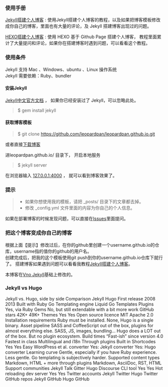 

### 使用手册

[Jekyll搭建个人博客](http://baixin.io/2016/10/jekyll_tutorials1/)  :  使用Jekyll搭建个人博客的教程，以及如果把博客模板修改成你自己的博客，里面也有大量的评论，及 Jekyll 搭建博客出现过的问题。

[HEXO搭建个人博客](http://baixin.io/2015/08/HEXO%E6%90%AD%E5%BB%BA%E4%B8%AA%E4%BA%BA%E5%8D%9A%E5%AE%A2/) : 使用 HEXO 基于 Github Page 搭建个人博客， 教程里面累计了大量提问和评论，如果你在搭建博客时遇到问题，可以看看这个教程。 


### 使用条件

Jekyll 支持 Mac 、Windows、ubuntu 、Linux 操作系统                     
Jekyll 需要依赖：Ruby、bundler


#### 安装Jekyll

[Jekyll中文官方文档](http://jekyll.bootcss.com/) ， 如果你已经安装过了 Jekyll，可以忽略此处。

> $ gem install jekyll

#### 获取博客模板

> $ git clone https://github.com/leopardpan/leopardpan.github.io.git

或者直接[下载博客](https://github.com/leopardpan/leopardpan.github.io/archive/master.zip)   

进leopardpan.github.io/ 目录下， 开启本地服务 

> $ jekyll server

在浏览器输入 [127.0.0.1:4000](127.0.0.1:4000) ， 就可以看到博客效果了。


### 提示

>* 如果你想使用我的模板，请把 _posts/ 目录下的文章都去掉。
>* 修改 _config.yml 文件里面的内容为你自己的个人信息。

如果在部署博客的时候发现问题，可以直接在[Issues](https://github.com/leopardpan/leopardpan.github.io/issues)里面提问。        


### 把这个博客变成你自己的博客

根据上面【提示】修改过后，在你的github里创建一个username.github.io的仓库，username指的值你的github的用户名。      
创建完成后，把我的这个模板使用git push到你的username.github.io仓库下就行了。
搭建博客如果遇到问题可以看看我教程[Jekyll搭建个人博客](http://baixin.io/2016/10/jekyll_tutorials1/)。



本博客在[Vno Jekyll](https://github.com/onevcat/vno-jekyll)基础上修改的。  

### Jekyll vs Hugo

Jekyll vs. Hugo, side by side
Comparison	Jekyll	Hugo
First release	2008	2013
Built with	Ruby	Go
Templating engine	Liquid	Go Templates
Plugins	Yes, via Ruby Gems	No, but still extendable with a bit more work
GitHub stars	42K+	49K+
Themes	Yes	Yes
Open source licence	MIT	Apache 2.0
Installation requirements	Ruby must be installed.	None, Hugo is a single binary.
Asset pipeline	SASS and CoffeeScript out of the box, plugins for almost everything else.	SASS, JS, images, bundling… Hugo does a LOT out of the box. But no plugin ecosystem.
Build times	“Fast-ish” since version 4.0	Fastest in class
Multilingual and i18n	Through plugins	Built in
Shortcodes	Yes	Yes
Easy WordPress et al. converter	Yes: Jekyll converter	Yes: Hugo converter
Learning curve	Gentle, especially if you have Ruby experience.	Less gentle. Go templating is subjectively harder.
Supported content types	Markdown, HTML + more through plugins	Markdown, AsciiDoc, RST, HTML
Support communities	Jekyll Talk Gitter	Hugo Discourse
CLI tool	Yes	Yes
Hot reloading dev server	Yes	Yes
Twitter accounts	Jekyll Twitter	Hugo Twitter
GitHub repos	Jekyll GitHub	Hugo GitHub
